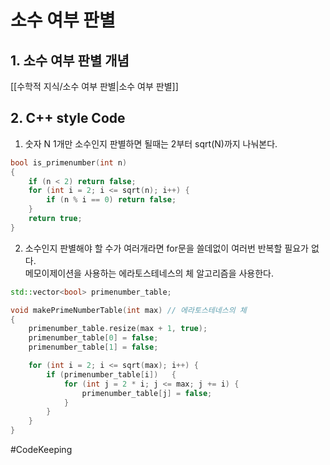 # 소수 여부 판별

## 1. 소수 여부 판별 개념

[[수학적 지식/소수 여부 판별|소수 여부 판별]]

## 2. C++ style Code

1) 숫자 N 1개만 소수인지 판별하면 될때는 2부터 sqrt(N)까지 나눠본다.
```C++
bool is_primenumber(int n) 
{
	if (n < 2) return false;
	for (int i = 2; i <= sqrt(n); i++) {
		if (n % i == 0) return false; 
	} 
	return true; 
}
```

2) 소수인지 판별해야 할 수가 여러개라면 for문을 쓸데없이 여러번 반복할 필요가 없다.  
	메모이제이션을 사용하는 에라토스테네스의 체 알고리즘을 사용한다.
```C++
std::vector<bool> primenumber_table;

void makePrimeNumberTable(int max) // 에라토스테네스의 체
{    
	primenumber_table.resize(max + 1, true);
	primenumber_table[0] = false;
	primenumber_table[1] = false;

	for (int i = 2; i <= sqrt(max); i++) {
		if (primenumber_table[i])	{
			for (int j = 2 * i; j <= max; j += i) {
				primenumber_table[j] = false;
			}
		}
    }
}
```

#CodeKeeping